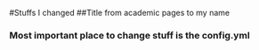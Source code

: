 #Stuffs I changed
##Title from academic pages to my name
### Most important place to change stuff is the config.yml
